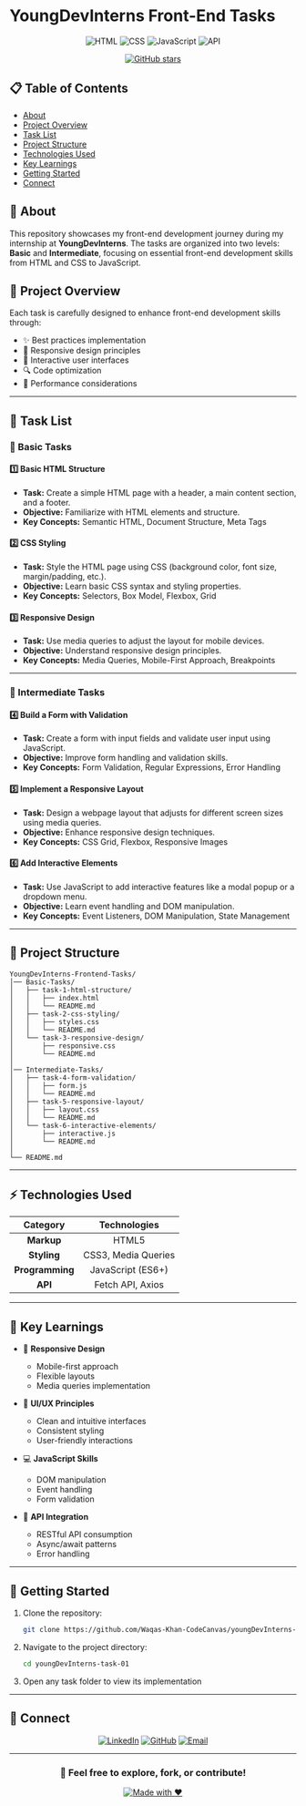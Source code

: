 # YoungDevInterns Front-End Tasks

<div align="center">

![HTML](https://img.shields.io/badge/HTML5-%23E34F26.svg?style=for-the-badge&logo=html5&logoColor=white)
![CSS](https://img.shields.io/badge/CSS3-%231572B6.svg?style=for-the-badge&logo=css3&logoColor=white)
![JavaScript](https://img.shields.io/badge/JavaScript-%23F7DF1E.svg?style=for-the-badge&logo=javascript&logoColor=black)
![API](https://img.shields.io/badge/API-Integration-blue?style=for-the-badge)

[![GitHub stars](https://img.shields.io/github/stars/Waqas-Khan-CodeCanvas/youngDevInterns-task-01?style=social)](https://github.com/Waqas-Khan-CodeCanvas/youngDevInterns-task-01)

</div>

## 📋 Table of Contents

- [About](#-about)
- [Project Overview](#-project-overview)
- [Task List](#-task-list)
- [Project Structure](#-project-structure)
- [Technologies Used](#-technologies-used)
- [Key Learnings](#-key-learnings)
- [Getting Started](#-getting-started)
- [Connect](#-connect)

## 🎯 About

This repository showcases my front-end development journey during my internship at **YoungDevInterns**. The tasks are organized into two levels: **Basic** and **Intermediate**, focusing on essential front-end development skills from HTML and CSS to JavaScript.

## 📌 Project Overview

Each task is carefully designed to enhance front-end development skills through:

- ✨ Best practices implementation
- 📱 Responsive design principles
- 🎨 Interactive user interfaces
- 🔍 Code optimization
- 🎯 Performance considerations

---

## 🚀 Task List

### 🔹 Basic Tasks

#### 1️⃣ Basic HTML Structure

- **Task:** Create a simple HTML page with a header, a main content section, and a footer.
- **Objective:** Familiarize with HTML elements and structure.
- **Key Concepts:** Semantic HTML, Document Structure, Meta Tags

#### 2️⃣ CSS Styling

- **Task:** Style the HTML page using CSS (background color, font size, margin/padding, etc.).
- **Objective:** Learn basic CSS syntax and styling properties.
- **Key Concepts:** Selectors, Box Model, Flexbox, Grid

#### 3️⃣ Responsive Design

- **Task:** Use media queries to adjust the layout for mobile devices.
- **Objective:** Understand responsive design principles.
- **Key Concepts:** Media Queries, Mobile-First Approach, Breakpoints

---

### 🔹 Intermediate Tasks

#### 4️⃣ Build a Form with Validation

- **Task:** Create a form with input fields and validate user input using JavaScript.
- **Objective:** Improve form handling and validation skills.
- **Key Concepts:** Form Validation, Regular Expressions, Error Handling

#### 5️⃣ Implement a Responsive Layout

- **Task:** Design a webpage layout that adjusts for different screen sizes using media queries.
- **Objective:** Enhance responsive design techniques.
- **Key Concepts:** CSS Grid, Flexbox, Responsive Images

#### 6️⃣ Add Interactive Elements

- **Task:** Use JavaScript to add interactive features like a modal popup or a dropdown menu.
- **Objective:** Learn event handling and DOM manipulation.
- **Key Concepts:** Event Listeners, DOM Manipulation, State Management

---

## 📂 Project Structure

```
YoungDevInterns-Frontend-Tasks/
│── Basic-Tasks/
│   ├── task-1-html-structure/
│   │   ├── index.html
│   │   └── README.md
│   ├── task-2-css-styling/
│   │   ├── styles.css
│   │   └── README.md
│   └── task-3-responsive-design/
│       ├── responsive.css
│       └── README.md
│
│── Intermediate-Tasks/
│   ├── task-4-form-validation/
│   │   ├── form.js
│   │   └── README.md
│   ├── task-5-responsive-layout/
│   │   ├── layout.css
│   │   └── README.md
│   └── task-6-interactive-elements/
│       ├── interactive.js
│       └── README.md
│
└── README.md
```

---

## ⚡ Technologies Used

<div align="center">

|    Category     |    Technologies     |
| :-------------: | :-----------------: |
|   **Markup**    |        HTML5        |
|   **Styling**   | CSS3, Media Queries |
| **Programming** |  JavaScript (ES6+)  |
|     **API**     |  Fetch API, Axios   |

</div>

---

## 🎯 Key Learnings

- 📱 **Responsive Design**

  - Mobile-first approach
  - Flexible layouts
  - Media queries implementation

- 🎨 **UI/UX Principles**

  - Clean and intuitive interfaces
  - Consistent styling
  - User-friendly interactions

- 💻 **JavaScript Skills**

  - DOM manipulation
  - Event handling
  - Form validation

- 🔄 **API Integration**
  - RESTful API consumption
  - Async/await patterns
  - Error handling

---

## 🚀 Getting Started

1. Clone the repository:

   ```bash
   git clone https://github.com/Waqas-Khan-CodeCanvas/youngDevInterns-task-01.git
   ```

2. Navigate to the project directory:

   ```bash
   cd youngDevInterns-task-01
   ```

3. Open any task folder to view its implementation

---

## 🤝 Connect

<div align="center">

[![LinkedIn](https://img.shields.io/badge/LinkedIn-0077B5?style=for-the-badge&logo=linkedin&logoColor=white)](https://www.linkedin.com/in/waqas-khan-a68602343/)
[![GitHub](https://img.shields.io/badge/GitHub-100000?style=for-the-badge&logo=github&logoColor=white)](https://github.com/Waqas-Khan-CodeCanvas)
[![Email](https://img.shields.io/badge/Email-D14836?style=for-the-badge&logo=gmail&logoColor=white)](mailto:waqaskhan0589@gmail.com)

</div>

---

<div align="center">

### 🌟 Feel free to explore, fork, or contribute!

[![Made with ❤️](https://img.shields.io/badge/Made%20with-%E2%9D%A4%EF%B8%8F-red.svg)](https://github.com/Waqas-Khan-CodeCanvas/youngDevInterns-task-01)

</div>
